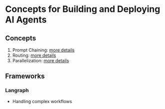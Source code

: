 # Concepts for Building and Deploying AI Agents

## Concepts

1. Prompt Chaining: [more details](/ai_agents/basics/concepts/1-prompt_chaining)
2. Routing: [more details](/ai_agents/basics/concepts/2-Routing) 
3. Parallelization: [more details](/ai_agents/basics/concepts/3-Parallelization)

## Frameworks

### Langraph

- Handling complex workflows
